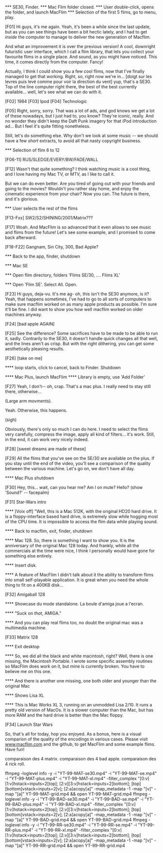 *** SE30, Finder.
*** Mac Flim folder closed.
*** User double-click, opens the folder, and launch MacFlim
*** Selection of the first 5 flims, go to menu, play.

[F01] Hi guys, it's me again. Yeah, it's been a while since the last update, but as you can see things have been a bit hectic lately, and I had to get *inside* the computer to manage to deliver the new generation of Macflim.

And what an improvement it is over the previous version! A cool, downright futuristic user interface, which I call a flim library, that lets you collect your favourite flims in a single place. And sound, as you might have noticed. This time, it comes directly from the computer. Fancy!

Actually, I think I could show you a few cool flims, now that I've finally managed to get that working. Right, so, right now we're in... [doigt sur les levres puis levé comme pour voir la direction du vent] yup, that's a SE30. Top of the line computer right there, the best of the best currently available... well, let's see what we can do with it.

[F02] 1984
[F03] Ipod
[F04] Technologic

[F05] Right, sorry, sorry. That was a lot of ads, and god knows we get a lot of these nowadays, but I just had to, you know? They're iconic, really. And no wonder they didn't keep the Daft Punk imagery for that iPod introduction ad... But I feel it's quite fitting nonetheless.

Still, let's do something else. Why don't we look at some music -- we should have a few *short* extracts, to avoid all that nasty copyright business.

*** Selection of flim 6 to 12

[F06-11] RUS/SLEDGE/EVERY/BW/FADE/WALL

[F12] Wasn't that quite something? I think watching music is a cool thing, and I love having my Mac TV, or MTV, as I like to call it.

But we can do even better. Are you tired of going out with your friends and going to the movies? Wouldn't you rather stay home, and enjoy the cinematic experience from your chair? Now you can. The future is there, and it's glorious.

*** User selects the rest of the flims

[F13-Fxx] SW2/S2/SHINING/2001/Matrix???

[F17] Woah. And MacFlim is so advanced that it even allows to see music and flims from the future! Let's see some example, and I promise4 to come back afterward.

[F18-F22] Gangnam, Sin City, 300, Bad Apple?

*** Back to the app, finder, shutdown

*** Mac SE

*** Open flim directory, folders 'Flims SE/30, .... Flims XL'

*** Open 'Flim SE'. Select All. Open.

[F23] Hi guys, deja-vu. It's me ag- oh, this isn't the SE30 anymore, is it? Yeah, that happens sometimes, I've had to go to all sorts of computers to make sure macflim worked on as many apple products as possible. I'm sure it'll be fine. I did want to show you how well macflim worked on older machines anyway.

[F24] [bad apple AGAIN]

[F25] See the difference? Some sacrifices have to be made to be able to run it, sadly. Contrarily to the SE30, it doesn't handle quick changes all that well, and the lines aren't as crisp. But with the right dithering, you can get some aesthetically pleasing results.

[F26] [take on me]

**** loop starts, click to cancel, back to Finder. Shutdown

**** Mac Plus, launch MacFlim
**** Library is empty, use 'Add Folder'

[F27] Yeah, I don't-- oh, crap. That's a mac plus. I really need to stay still there, otherwise...

(Large arm movments).

Yeah. Otherwise, this happens.

(sigh)

Obviously, there's only so much I can do here. I need to select the flims very carefully, compress the image, apply all kind of filters... it's work. Still, in the end, it can work very nicely indeed.

[F28] [sweet dreams are made of these]

[F29] All the flims that you've see on the SE/30 are available on the plus. If you stay until the end of the video, you'll see a comparison of the quality between the various machine. Let's go on, we don't have all day.

**** Mac Plus shutdown

[F30] Hey, this... wait, can you hear me? Am I on mute? Hello? (show 'Sound?' -- facepalm)

[F31] Star-Wars intro

**** [Voix off] "Well, this is a Mac 512K, with the original HD20 hard drive. It is a floppy-interface based hard drive, is extremely slow while hogging most of the CPU time. It is impossible to access the flim data while playing sound.

**** Back to macflim, exit, finder, shutdown

**** Mac 128. So, there *is* something I want to show you. It is the anniversary of the original Mac 128 today. And frankly, while all the commercials at the time were nice, I think I personally would have gone for something else entirely.

**** Insert disk.

**** A feature of MacFlim I didn't talk about it the ability to transform flims into small self-playable application. It is great when you need the whole thing to fit on a 400KB disk...

[F32] Amigaball 128

**** Showcase du mode standalone. La boule d'amiga joue a l'ecran.


**** "Suck on *that*, AMIGA."

**** And you can play real flims too, no doubt the original mac was a multimedia machine.

[F33] Matrix 128

**** Exit desktop

**** So, we did all the black and white macintosh, right? Well, there is one missing, the Macintosh Portable. I wrote some specific assembly routines so MacFlim does work on it, but mine is currently broken. You have to believe me on this one.

**** And there is another one missing, one both older and younger than the original Mac

**** Shows Lisa XL

**** This is Mac Works XL 3, running on an unmodded Lisa 2/10. It runs a pretty old version of MacOs. It is a slower computer than the Mac, but has more RAM and the hard drive is better than the Mac floppy.

[F34] Launch Star Wars

So, that's all for today, hop you enjoyed. As a bonus, here is a visual comparion of the quality of the encodings in various cases. Please visit www.macflim.com and the github, to get MacFlim and some example flims. Have fun!

comparaison des 4 matrix.
comparaison des 4 bad apple.
comparaison des 4 rick roll.



ffmpeg -loglevel info -y -i "YT-99-MAT-se30.mp4" -i "YT-99-MAT-se.mp4" -i "YT-99-MAT-plus.mp4" -i "YT-99-MAT-xl.mp4" -filter_complex "[0:v][1:v]hstack=inputs=2[top]; [2:v][3:v]hstack=inputs=2[bottom]; [top][bottom]vstack=inputs=2[v]; [2:a]acopy[a]" -map_metadata -1 -map "[v]" -map "[a]" YT-99-MAT-grid.mp4 && open YT-99-MAT-grid.mp4 
ffmpeg -loglevel info -y -i "YT-99-BAD-se30.mp4" -i "YT-99-BAD-se.mp4" -i "YT-99-BAD-plus.mp4" -i "YT-99-BAD-xl.mp4" -filter_complex "[0:v][1:v]hstack=inputs=2[top]; [2:v][3:v]hstack=inputs=2[bottom]; [top][bottom]vstack=inputs=2[v]; [2:a]acopy[a]" -map_metadata -1 -map "[v]" -map "[a]" YT-99-BAD-grid.mp4 && open YT-99-BAD-grid.mp4 
ffmpeg -loglevel info -y -i "YT-99-RR-se30.mp4" -i "YT-99-RR-se.mp4" -i "YT-99-RR-plus.mp4" -i "YT-99-RR-xl.mp4" -filter_complex "[0:v][1:v]hstack=inputs=2[top]; [2:v][3:v]hstack=inputs=2[bottom]; [top][bottom]vstack=inputs=2[v]; [2:a]acopy[a]" -map_metadata -1 -map "[v]" -map "[a]" YT-99-RR-grid.mp4 && open YT-99-RR-grid.mp4 

